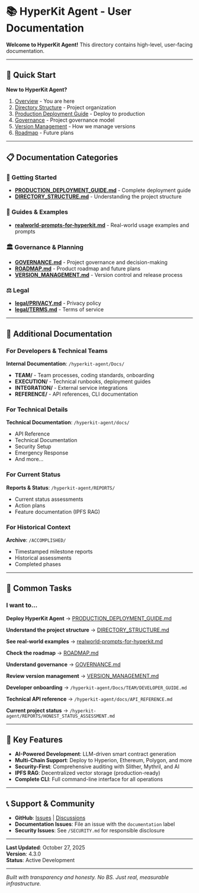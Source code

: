 # 📚 HyperKit Agent - User Documentation

**Welcome to HyperKit Agent!** This directory contains high-level, user-facing documentation.

---

## 🎯 Quick Start

**New to HyperKit Agent?**
1. [Overview](./README.md) - You are here
2. [Directory Structure](./DIRECTORY_STRUCTURE.md) - Project organization
3. [Production Deployment Guide](./PRODUCTION_DEPLOYMENT_GUIDE.md) - Deploy to production
4. [Governance](./GOVERNANCE.md) - Project governance model
5. [Version Management](./VERSION_MANAGEMENT.md) - How we manage versions
6. [Roadmap](./ROADMAP.md) - Future plans

---

## 📋 Documentation Categories

### 🚀 Getting Started
- **[PRODUCTION_DEPLOYMENT_GUIDE.md](PRODUCTION_DEPLOYMENT_GUIDE.md)** - Complete deployment guide
- **[DIRECTORY_STRUCTURE.md](DIRECTORY_STRUCTURE.md)** - Understanding the project structure

### 📖 Guides & Examples
- **[realworld-prompts-for-hyperkit.md](realworld-prompts-for-hyperkit.md)** - Real-world usage examples and prompts

### 🏛️ Governance & Planning
- **[GOVERNANCE.md](GOVERNANCE.md)** - Project governance and decision-making
- **[ROADMAP.md](ROADMAP.md)** - Product roadmap and future plans
- **[VERSION_MANAGEMENT.md](VERSION_MANAGEMENT.md)** - Version control and release process

### ⚖️ Legal
- **[legal/PRIVACY.md](legal/PRIVACY.md)** - Privacy policy
- **[legal/TERMS.md](legal/TERMS.md)** - Terms of service

---

## 🔗 Additional Documentation

### For Developers & Technical Teams
**Internal Documentation**: `/hyperkit-agent/Docs/`
- **TEAM/** - Team processes, coding standards, onboarding
- **EXECUTION/** - Technical runbooks, deployment guides
- **INTEGRATION/** - External service integrations
- **REFERENCE/** - API references, CLI documentation

### For Technical Details
**Technical Documentation**: `/hyperkit-agent/docs/`
- API Reference
- Technical Documentation
- Security Setup
- Emergency Response
- And more...

### For Current Status
**Reports & Status**: `/hyperkit-agent/REPORTS/`
- Current status assessments
- Action plans
- Feature documentation (IPFS RAG)

### For Historical Context
**Archive**: `/ACCOMPLISHED/`
- Timestamped milestone reports
- Historical assessments
- Completed phases

---

## 🎯 Common Tasks

### I want to...

**Deploy HyperKit Agent**
→ [PRODUCTION_DEPLOYMENT_GUIDE.md](PRODUCTION_DEPLOYMENT_GUIDE.md)

**Understand the project structure**
→ [DIRECTORY_STRUCTURE.md](DIRECTORY_STRUCTURE.md)

**See real-world examples**
→ [realworld-prompts-for-hyperkit.md](realworld-prompts-for-hyperkit.md)

**Check the roadmap**
→ [ROADMAP.md](ROADMAP.md)

**Understand governance**
→ [GOVERNANCE.md](GOVERNANCE.md)

**Review version management**
→ [VERSION_MANAGEMENT.md](VERSION_MANAGEMENT.md)

**Developer onboarding**
→ `/hyperkit-agent/Docs/TEAM/DEVELOPER_GUIDE.md`

**Technical API reference**
→ `/hyperkit-agent/docs/API_REFERENCE.md`

**Current project status**
→ `/hyperkit-agent/REPORTS/HONEST_STATUS_ASSESSMENT.md`

---

## 🌟 Key Features

- **AI-Powered Development**: LLM-driven smart contract generation
- **Multi-Chain Support**: Deploy to Hyperion, Ethereum, Polygon, and more
- **Security-First**: Comprehensive auditing with Slither, Mythril, and AI
- **IPFS RAG**: Decentralized vector storage (production-ready)
- **Complete CLI**: Full command-line interface for all operations

---

## 📞 Support & Community

- **GitHub**: [Issues](https://github.com/JustineDevs/Hyperkit-Agent/issues) | [Discussions](https://github.com/JustineDevs/Hyperkit-Agent/discussions)
- **Documentation Issues**: File an issue with the `documentation` label
- **Security Issues**: See `/SECURITY.md` for responsible disclosure

---

**Last Updated**: October 27, 2025  
**Version**: 4.3.0  
**Status**: Active Development

---

*Built with transparency and honesty. No BS. Just real, measurable infrastructure.*
